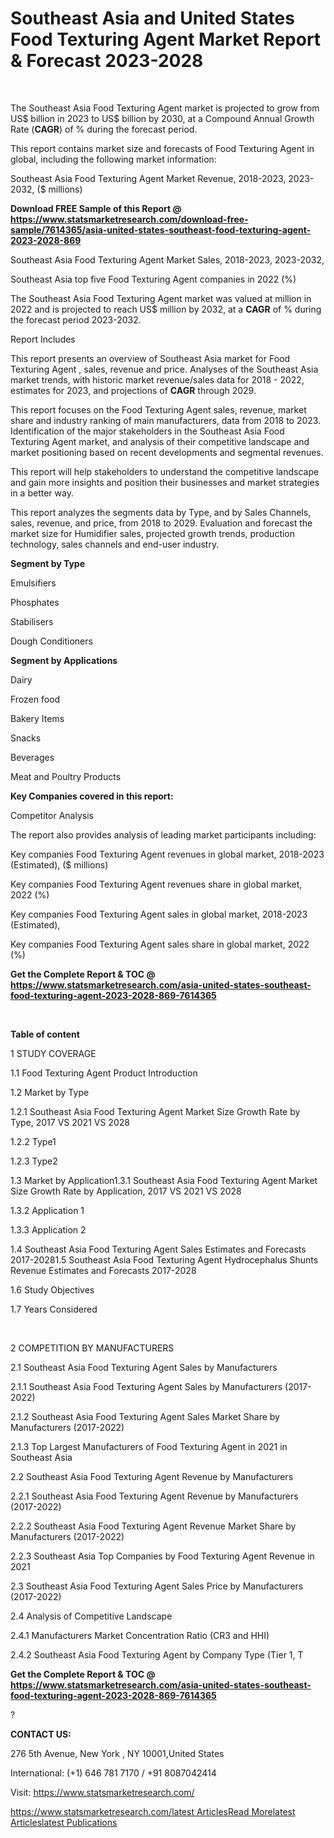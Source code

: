 <h1>Southeast Asia and United States Food Texturing Agent Market Report & Forecast 2023-2028</h1><br/><p>The Southeast Asia Food Texturing Agent market is projected to grow from US$ billion in 2023 to US$ billion by 2030, at a Compound Annual Growth Rate (<strong>CAGR</strong>) of % during the forecast period.</p>
 
 
 
 <p>This report contains market size and forecasts of Food Texturing Agent in global, including the following market information:</p>
 
 
 
 <p>Southeast Asia Food Texturing Agent Market Revenue, 2018-2023, 2023-2032, ($ millions)</p>
 
 
 
 <p><strong>Download FREE Sample of this Report @ <a href="https://www.statsmarketresearch.com/download-free-sample/7614365/asia-united-states-southeast-food-texturing-agent-2023-2028-869">https://www.statsmarketresearch.com/download-free-sample/7614365/asia-united-states-southeast-food-texturing-agent-2023-2028-869</a></strong></p>
 
 
 
 <p>Southeast Asia Food Texturing Agent Market Sales, 2018-2023, 2023-2032,</p>
 
 
 
 <p>Southeast Asia top five Food Texturing Agent companies in 2022 (%)</p>
 
 
 
 <p>The Southeast Asia Food Texturing Agent market was valued at million in 2022 and is projected to reach US$ million by 2032, at a <strong>CAGR</strong> of % during the forecast period 2023-2032.</p>
 
 
 
 <p>Report Includes</p>
 
 
 
 <p>This report presents an overview of Southeast Asia market for Food Texturing Agent , sales, revenue and price. Analyses of the Southeast Asia market trends, with historic market revenue/sales data for 2018 - 2022, estimates for 2023, and projections of <strong>CAGR</strong> through 2029.</p>
 
 
 
 <p>This report focuses on the Food Texturing Agent sales, revenue, market share and industry ranking of main manufacturers, data from 2018 to 2023. Identification of the major stakeholders in the Southeast Asia Food Texturing Agent market, and analysis of their competitive landscape and market positioning based on recent developments and segmental revenues.</p>
 
 
 
 <p>This report will help stakeholders to understand the competitive landscape and gain more insights and position their businesses and market strategies in a better way.</p>
 
 
 
 <p>This report analyzes the segments data by Type, and by Sales Channels, sales, revenue, and price, from 2018 to 2029. Evaluation and forecast the market size for Humidifier sales, projected growth trends, production technology, sales channels and end-user industry.</p>
 
 
 
 <p><strong>Segment by Type</strong></p>
 
 
 
 <p>Emulsifiers</p>
 
 
 
 <p>Phosphates</p>
 
 
 
 <p>Stabilisers</p>
 
 
 
 <p>Dough Conditioners</p>
 
 
 
 <p><strong>Segment <strong><strong>by Applications</strong></strong></strong></p>
 
 
 
 <p>Dairy</p>
 
 
 
 <p>Frozen food</p>
 
 
 
 <p>Bakery Items</p>
 
 
 
 <p>Snacks</p>
 
 
 
 <p>Beverages</p>
 
 
 
 <p>Meat and Poultry Products</p>
 
 
 
 <p><strong>Key Companies covered in this report:</strong></p>
 
 
 
 <p>Competitor Analysis</p>
 
 
 
 <p>The report also provides analysis of leading market participants including:</p>
 
 
 
 <p>Key companies Food Texturing Agent revenues in global market, 2018-2023 (Estimated), ($ millions)</p>
 
 
 
 <p>Key companies Food Texturing Agent revenues share in global market, 2022 (%)</p>
 
 
 
 <p>Key companies Food Texturing Agent sales in global market, 2018-2023 (Estimated),</p>
 
 
 
 <p>Key companies Food Texturing Agent sales share in global market, 2022 (%)</p>
 
 
 
 <div><b>Get the Complete Report & TOC @ <a href="https://www.statsmarketresearch.com/asia-united-states-southeast-food-texturing-agent-2023-2028-869-7614365">https://www.statsmarketresearch.com/asia-united-states-southeast-food-texturing-agent-2023-2028-869-7614365</a></b></div>
 
 
 
 <p><br />
 
 <b>Table of content</b></p>
 
 
 
 <p>1 STUDY COVERAGE<br />
 
 1.1 Food Texturing Agent Product Introduction<br />
 
 1.2 Market by Type<br />
 
 1.2.1 Southeast Asia Food Texturing Agent Market Size Growth Rate by Type, 2017 VS 2021 VS 2028<br />
 
 1.2.2 Type1<br />
 
 1.2.3 Type2<br />
 
 1.3 Market by Application1.3.1 Southeast Asia Food Texturing Agent Market Size Growth Rate by Application, 2017 VS 2021 VS 2028<br />
 
 1.3.2 Application 1<br />
 
 1.3.3 Application 2<br />
 
 1.4 Southeast Asia Food Texturing Agent Sales Estimates and Forecasts 2017-20281.5 Southeast Asia Food Texturing Agent Hydrocephalus Shunts Revenue Estimates and Forecasts 2017-2028<br />
 
 1.6 Study Objectives<br />
 
 1.7 Years Considered<br />
 
 <br />
 
 2 COMPETITION BY MANUFACTURERS<br />
 
 2.1 Southeast Asia Food Texturing Agent Sales by Manufacturers<br />
 
 2.1.1 Southeast Asia Food Texturing Agent Sales by Manufacturers (2017-2022)<br />
 
 2.1.2 Southeast Asia Food Texturing Agent Sales Market Share by Manufacturers (2017-2022)<br />
 
 2.1.3 Top Largest Manufacturers of Food Texturing Agent in 2021 in Southeast Asia<br />
 
 2.2 Southeast Asia Food Texturing Agent Revenue by Manufacturers<br />
 
 2.2.1 Southeast Asia Food Texturing Agent Revenue by Manufacturers (2017-2022)<br />
 
 2.2.2 Southeast Asia Food Texturing Agent Revenue Market Share by Manufacturers (2017-2022)<br />
 
 2.2.3 Southeast Asia Top Companies by Food Texturing Agent Revenue in 2021<br />
 
 2.3 Southeast Asia Food Texturing Agent Sales Price by Manufacturers (2017-2022)<br />
 
 2.4 Analysis of Competitive Landscape<br />
 
 2.4.1 Manufacturers Market Concentration Ratio (CR3 and HHI)<br />
 
 2.4.2 Southeast Asia Food Texturing Agent by Company Type (Tier 1, T</p>
 
 
 
 <div><b>Get the Complete Report & TOC @ <a href="https://www.statsmarketresearch.com/asia-united-states-southeast-food-texturing-agent-2023-2028-869-7614365">https://www.statsmarketresearch.com/asia-united-states-southeast-food-texturing-agent-2023-2028-869-7614365</a></b></div>
 
 
 
 <p>? </p>
 
 
 
 <p><b>CONTACT US:</b><br />
 
 276 5th Avenue, New York , NY 10001,United States<br />
 
 International: (+1) 646 781 7170 / +91 8087042414<br />
 
 Visit: <a href="https://www.statsmarketresearch.com/">https://www.statsmarketresearch.com/</a><br />
 
 <a href="https://gyeongbokgung.com">https://www.statsmarketresearch.com/</a><a href="https://hallyeomaritime.com">latest Articles</a><a href="https://jingwansa.com">Read More</a><a href="https://nguoiviet.jp/">latest Articles</a><a href="https://www.intelmarketresearch.com/">latest Publications</a></p>